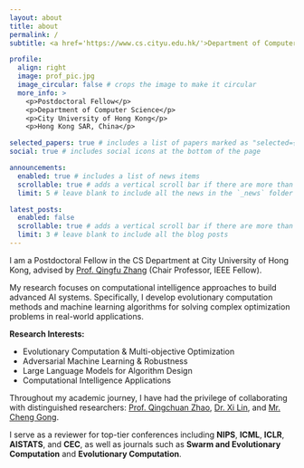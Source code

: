 ```yaml
---
layout: about
title: about
permalink: /
subtitle: <a href='https://www.cs.cityu.edu.hk/'>Department of Computer Science</a>, City University of Hong Kong

profile:
  align: right
  image: prof_pic.jpg
  image_circular: false # crops the image to make it circular
  more_info: >
    <p>Postdoctoral Fellow</p>
    <p>Department of Computer Science</p>
    <p>City University of Hong Kong</p>
    <p>Hong Kong SAR, China</p>

selected_papers: true # includes a list of papers marked as "selected={true}"
social: true # includes social icons at the bottom of the page

announcements:
  enabled: true # includes a list of news items
  scrollable: true # adds a vertical scroll bar if there are more than 3 news items
  limit: 5 # leave blank to include all the news in the `_news` folder

latest_posts:
  enabled: false
  scrollable: true # adds a vertical scroll bar if there are more than 3 new posts items
  limit: 3 # leave blank to include all the blog posts
---
```


I am a Postdoctoral Fellow in the CS Department at City University of Hong Kong, advised by [Prof. Qingfu Zhang](https://www.cs.cityu.edu.hk/~qzhan7/index.html) (Chair Professor, IEEE Fellow).

My research focuses on computational intelligence approaches to build advanced AI systems. Specifically, I develop evolutionary computation methods and machine learning algorithms for solving complex optimization problems in real-world applications.

**Research Interests:**
- Evolutionary Computation & Multi-objective Optimization
- Adversarial Machine Learning & Robustness
- Large Language Models for Algorithm Design
- Computational Intelligence Applications

Throughout my academic journey, I have had the privilege of collaborating with distinguished researchers: [Prof. Qingchuan Zhao](https://bruceqczhao.github.io/), [Dr. Xi Lin](https://xi-l.github.io/), and [Mr. Cheng Gong](https://chenggong1995.github.io/cg.io/).

I serve as a reviewer for top-tier conferences including **NIPS**, **ICML**, **ICLR**, **AISTATS**, and **CEC**, as well as journals such as **Swarm and Evolutionary Computation** and **Evolutionary Computation**.